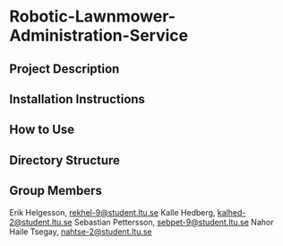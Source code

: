 # Robotic-Lawnmower-Administration-Service

## Project Description

## Installation Instructions

## How to Use

## Directory Structure

## Group Members
Erik Helgesson,       rekhel-9@student.ltu.se
Kalle Hedberg,        kalhed-2@student.ltu.se
Sebastian Pettersson, sebpet-9@student.ltu.se 
Nahor Haile Tsegay,   nahtse-2@student.ltu.se
